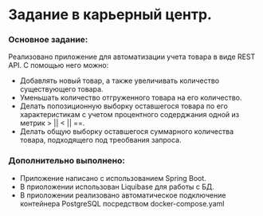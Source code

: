 # Задание в карьерный центр.

### Основное задание:
Реализовано приложение для автоматизации учета товара в виде REST API. С помощью него можно:
* Добавлять новый товар, а также увеличивать количество существующего товара.
* Уменьшать количество отгруженного товара на его количество.
* Делать попозиционную выборку оставшегося товара по его характеристикам с учетом процентного содерджания одной из метрик > || < || ==.
* Делать общую выборку оставшегося суммарного количества товара, подходящего под треобвания запроса.

### Дополнительно выполнено:
* Приложение написано с использованием Spring Boot.
* В приоложении использован Liquibase для работы с БД.
* В приоложении реализовано автоматическое подключение контейнера PostgreSQL посредством docker-compose.yaml
